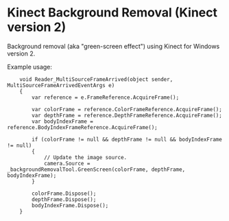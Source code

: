 Kinect Background Removal (Kinect version 2)
===========================

Background removal (aka "green-screen effect") using Kinect for Windows version 2.

Example usage:

        void Reader_MultiSourceFrameArrived(object sender, MultiSourceFrameArrivedEventArgs e)
        {
            var reference = e.FrameReference.AcquireFrame();

            var colorFrame = reference.ColorFrameReference.AcquireFrame();
            var depthFrame = reference.DepthFrameReference.AcquireFrame();
            var bodyIndexFrame = reference.BodyIndexFrameReference.AcquireFrame();

            if (colorFrame != null && depthFrame != null && bodyIndexFrame != null)
            {
                // Update the image source.
                camera.Source = _backgroundRemovalTool.GreenScreen(colorFrame, depthFrame, bodyIndexFrame);
            }

            colorFrame.Dispose();
            depthFrame.Dispose();
            bodyIndexFrame.Dispose();
        }
       
